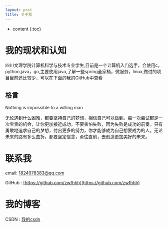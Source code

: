 ```yaml
---
layout: post
title: 关于我
---
```


* content
{:toc}

# 我的现状和认知
四川文理学院计算机科学与技术专业学生,目前是一个计算机入门选手，会使用c，python,java，go,主要使用java,了解一些spring全家桶，微服务，linux,做过的项目目前还比较少，可以在下面的我的GitHub中查看

## 格言

Nothing is impossible to a willing man

无论遇到什么困难，都要坚持自己的梦想，相信自己可以做到。每一次尝试都是一次宝贵的机会，让你更加接近成功。不要害怕失败，因为失败是成功的前奏。只有勇敢地追求自己的梦想，付出更多的努力，你才能够成为自己想要成为的人。无论未来的路有多么曲折，都要坚定信念，勇往直前，去创造更加美好的未来。

# 联系我

email: 1824978383@qq.com

GitHub : [https://github.com/zwfhhh](https://github.com/zwfhhh)

# 我的博客

CSDN : [我的csdn](https://blog.csdn.net/m0_65272823?spm=1011.2415.3001.5343)




